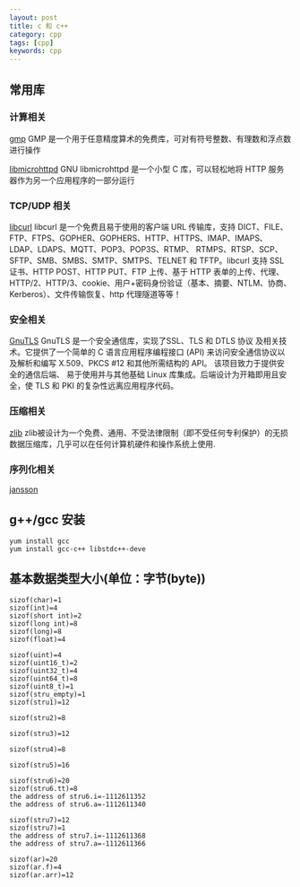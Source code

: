```yaml
---
layout: post
title: c 和 c++
category: cpp
tags: [cpp]
keywords: cpp
---
```


## 常用库
### 计算相关
[gmp](https://gmplib.org/#WHAT)
GMP 是一个用于任意精度算术的免费库，可对有符号整数、有理数和浮点数进行操作

[libmicrohttpd](https://www.gnu.org/software/libmicrohttpd/)
GNU libmicrohttpd 是一个小型 C 库，可以轻松地将 HTTP 服务器作为另一个应用程序的一部分运行

### TCP/UDP 相关
[libcurl](https://curl.se/libcurl/)
libcurl 是一个免费且易于使用的客户端 URL 传输库，支持 DICT、FILE、FTP、FTPS、GOPHER、GOPHERS、HTTP、HTTPS、IMAP、IMAPS、LDAP、LDAPS、MQTT、POP3、POP3S、RTMP、 RTMPS、RTSP、SCP、SFTP、SMB、SMBS、SMTP、SMTPS、TELNET 和 TFTP。libcurl 支持 SSL 证书、HTTP POST、HTTP PUT、FTP 上传、基于 HTTP 表单的上传、代理、HTTP/2、HTTP/3、cookie、用户+密码身份验证（基本、摘要、NTLM、协商、Kerberos）、文件传输恢复、http 代理隧道等等！

### 安全相关
[GnuTLS](https://www.gnutls.org/)
GnuTLS 是一个安全通信库，实现了SSL、TLS 和 DTLS 协议 及相关技术。它提供了一个简单的 C 语言应用程序编程接口 (API) 来访问安全通信协议以及解析和编写 X.509、PKCS #12 和其他所需结构的 API。
该项目致力于提供安全的通信后端、 易于使用并与其他基础 Linux 库集成。后端设计为开箱即用且安全，使 TLS 和 PKI 的复杂性远离应用程序代码。

### 压缩相关
[zlib](https://www.zlib.net/)
zlib被设计为一个免费、通用、不受法律限制（即不受任何专利保护）的无损数据压缩库，几乎可以在任何计算机硬件和操作系统上使用.

### 序列化相关
[jansson](https://github.com/akheron/jansson)

## g++/gcc 安装
```
yum install gcc
yum install gcc-c++ libstdc++-deve
```

## 基本数据类型大小(单位：字节(byte))
```
sizof(char)=1 
sizof(int)=4 
sizof(short int)=2 
sizof(long int)=8 
sizof(long)=8 
sizof(float)=4 

sizof(uint)=4 
sizof(uint16_t)=2 
sizof(uint32_t)=4 
sizof(uint64_t)=8 
sizof(uint8_t)=1 
sizof(stru_empty)=1 
sizof(stru1)=12 

sizof(stru2)=8 

sizof(stru3)=12 

sizof(stru4)=8 

sizof(stru5)=16 

sizof(stru6)=20 
sizof(stru6.tt)=8 
the address of stru6.i=-1112611352 
the address of stru6.a=-1112611340 

sizof(stru7)=12 
sizof(stru7)=1 
the address of stru7.i=-1112611368 
the address of stru7.a=-1112611366 

sizof(ar)=20 
sizof(ar.f)=4 
sizof(ar.arr)=12 
```
